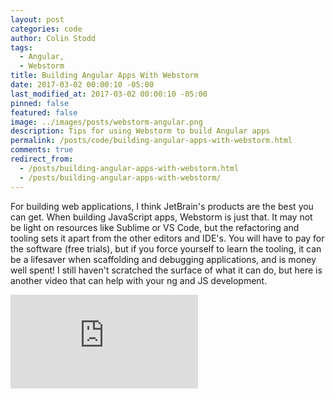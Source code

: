 ```yaml
---
layout: post
categories: code
author: Colin Stodd
tags:
  - Angular,
  - Webstorm
title: Building Angular Apps With Webstorm
date: 2017-03-02 00:00:10 -05:00
last_modified_at: 2017-03-02 00:00:10 -05:00
pinned: false
featured: false
image: ../images/posts/webstorm-angular.png
description: Tips for using Webstorm to build Angular apps
permalink: /posts/code/building-angular-apps-with-webstorm.html
comments: true
redirect_from:
  - /posts/building-angular-apps-with-webstorm.html
  - /posts/building-angular-apps-with-webstorm/
---
```


For building web applications, I think JetBrain's products are the best you can get. When building JavaScript apps, Webstorm is just that. It may not be light on resources like Sublime or VS Code, but the refactoring and tooling sets it apart from the other editors and IDE's. You will have to pay for the software (free trials), but if you force yourself to learn the tooling, it can be a lifesaver when scaffolding and debugging applications, and is money well spent! I still haven't scratched the surface of what it can do, but here is another video that can help with your ng and JS development.

<iframe width="auto" height="auto" src="https://www.youtube.com/embed/upgjCMHGpwo" frameborder="0" allow="accelerometer; autoplay; encrypted-media; gyroscope; picture-in-picture" allowfullscreen class="image fit"></iframe>
